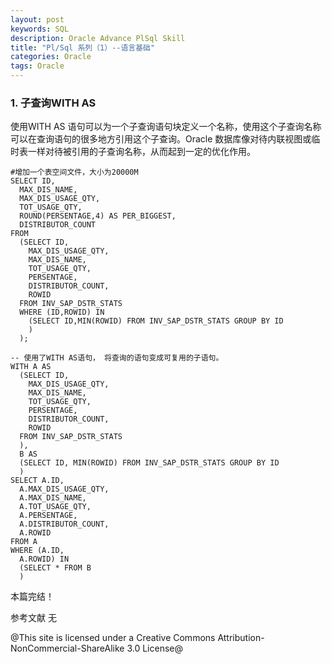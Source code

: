 ```yaml
---
layout: post
keywords: SQL
description: Oracle Advance PlSql Skill
title: "Pl/Sql 系列（1）--语言基础"
categories: Oracle
tags: Oracle
---
```


### 1. 子查询WITH AS
使用WITH AS 语句可以为一个子查询语句块定义一个名称，使用这个子查询名称可以在查询语句的很多地方引用这个子查询。Oracle 数据库像对待内联视图或临时表一样对待被引用的子查询名称，从而起到一定的优化作用。


	#增加一个表空间文件，大小为20000M
	SELECT ID,
	  MAX_DIS_NAME,
	  MAX_DIS_USAGE_QTY,
	  TOT_USAGE_QTY,
	  ROUND(PERSENTAGE,4) AS PER_BIGGEST,
	  DISTRIBUTOR_COUNT
	FROM
	  (SELECT ID,
	    MAX_DIS_USAGE_QTY,
	    MAX_DIS_NAME,
	    TOT_USAGE_QTY,
	    PERSENTAGE,
	    DISTRIBUTOR_COUNT,
	    ROWID
	  FROM INV_SAP_DSTR_STATS
	  WHERE (ID,ROWID) IN
	    (SELECT ID,MIN(ROWID) FROM INV_SAP_DSTR_STATS GROUP BY ID
	    )
	  );
	
	-- 使用了WITH AS语句， 将查询的语句变成可复用的子语句。
	WITH A AS
	  (SELECT ID,
	    MAX_DIS_USAGE_QTY,
	    MAX_DIS_NAME,
	    TOT_USAGE_QTY,
	    PERSENTAGE,
	    DISTRIBUTOR_COUNT,
	    ROWID
	  FROM INV_SAP_DSTR_STATS
	  ),
	  B AS
	  (SELECT ID, MIN(ROWID) FROM INV_SAP_DSTR_STATS GROUP BY ID
	  )
	SELECT A.ID,
	  A.MAX_DIS_USAGE_QTY,
	  A.MAX_DIS_NAME,
	  A.TOT_USAGE_QTY,
	  A.PERSENTAGE,
	  A.DISTRIBUTOR_COUNT,
	  A.ROWID
	FROM A
	WHERE (A.ID,
	  A.ROWID) IN
	  (SELECT * FROM B
	  )

本篇完结！

参考文献
无

@This site is licensed under a Creative Commons Attribution-NonCommercial-ShareAlike 3.0 License@
